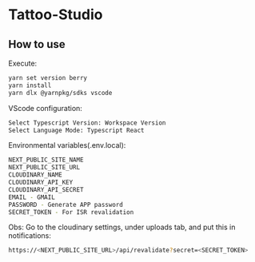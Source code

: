 # Tattoo-Studio

## How to use

Execute:

```bash
yarn set version berry
yarn install
yarn dlx @yarnpkg/sdks vscode
```

VScode configuration:

```bash
Select Typescript Version: Workspace Version
Select Language Mode: Typescript React
```

Environmental variables(.env.local):

```bash
NEXT_PUBLIC_SITE_NAME
NEXT_PUBLIC_SITE_URL
CLOUDINARY_NAME
CLOUDINARY_API_KEY
CLOUDINARY_API_SECRET
EMAIL - GMAIL
PASSWORD - Generate APP password
SECRET_TOKEN - For ISR revalidation
```

Obs: Go to the cloudinary settings, under uploads tab, and put this in notifications:

```bash
https://<NEXT_PUBLIC_SITE_URL>/api/revalidate?secret=<SECRET_TOKEN>
```
